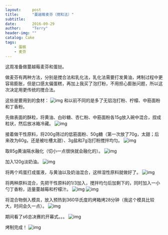 ```yaml
---
layout:     post
title:      "蔓越莓麦芬（搅和法）"
subtitle:   
date:       2016-09-29
author:     "Terry"
header-img: ""
catalog: Cake
tags:
    - 蛋糕
    - 麦芬
---
```

这周准备做蔓越莓麦芬和蛋挞。

做麦芬有两种方法，分别是搅合法和乳化法，乳化法需要打发黄油，烤制过程中更容易膨胀，但是口感太偏蛋糕，再加上我买了泡打粉，不用担心膨胀问题，所以这次决定用更传统的搅合法。

这些是要用到的食材：
![img](http://odmaovtkc.bkt.clouddn.com/image/week2/20160929_164009.jpg)
和以前不同的是多了无铝泡打粉、柠檬、中筋面粉和丁香粉。

先做表面的酥粒，将黄油、白砂糖、杏仁粉、中筋面粉各15g放入碗中混合，捏成粒状，然后放冰箱冷藏。
![img](http://odmaovtkc.bkt.clouddn.com/image/week2/20160929_172934.jpg)

接着做干性原料，将200g筛过的低筋面粉、50g糖（第一次放了70g，太甜；后来改为60g，还是被吐槽太甜）、3g盐和7g泡打粉搅拌均匀。
![img](http://odmaovtkc.bkt.clouddn.com/image/week2/20160929_172054.jpg)

取85g黄油隔水融化（切小一点很快就会融化的）。
![img](http://odmaovtkc.bkt.clouddn.com/image/week2/20160929_171232.jpg)

加入120g淡奶油。
![img](http://odmaovtkc.bkt.clouddn.com/image/week2/20160929_173457.jpg)

将两个鸡蛋打成蛋液，与黄油以及奶油混合，这样湿性原料就做好了。
![img](http://odmaovtkc.bkt.clouddn.com/image/week2/20160929_174618.jpg)

将两种原料混合，先把干性原料的1/3加入，搅拌均匀后加剩下的，同时加入一小勺丁香粉，适量蔓越莓和柠檬汁。
![img](http://odmaovtkc.bkt.clouddn.com/image/week2/20160929_175049.jpg)
![img](http://odmaovtkc.bkt.clouddn.com/image/week2/20160929_175311.jpg)

将混合物倒入模具，放入预热到360华氏度的烤箱烤28分钟（我这个模具比较大，时间会久一点）。
![img](http://odmaovtkc.bkt.clouddn.com/image/week2/20160929_180147.jpg)

期间看了s6总决赛的开幕式。。。
![img](http://odmaovtkc.bkt.clouddn.com/image/week2/20160929_181047.jpg)

烤制完成！
![img](http://odmaovtkc.bkt.clouddn.com/image/week2/20160929_184045.jpg)
